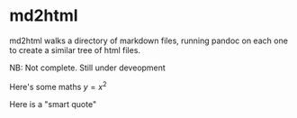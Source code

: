 md2html
=======

md2html walks a directory of markdown files, running pandoc on each one to create a similar tree of html files.

NB: Not complete. Still under deveopment

Here's some maths $y=x^2$

Here is a "smart quote"